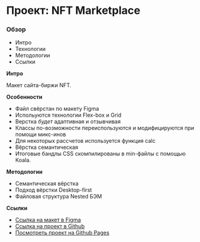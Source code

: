 # Проект: NFT Marketplace

### Обзор

- Интро
- Технологии
- Методологии
- Ссылки

**Интро**

Макет сайта-биржи NFT.

**Особенности**

- Файл свёрстан по макету Figma
- Испольуются технологии Flex-box и Grid
- Верстка *будет* адаптивная и отзывчивая
- Классы по-возможности переиспользуются и модифицируются при помощи микс-инов
- Для некоторых рассчетов используется функция calc
- Вёрстка семантическая
- Итоговые бандлы CSS скомпилированы в min-файлы с помощью Koala.

**Методологии**

- Семантическая вёрстка
- Подход вёрстки Desktop-first
- Файловая структура Nested БЭМ

**Ссылки**

- [Ссылка на макет в Figma](https://www.figma.com/file/xxfxHsM5TqAYxAoN1mU3Nw/NFT-Marketplace-Template-(Community)?type=design&t=m3bYPFe3AKLqbNaL-0)
- [Ссылка на проект в Github](https://github.com/ivan-lev/nft-marketplace/)
- [Посмотреть проект на Github Pages](https://ivan-lev.github.io/nft-marketplace/)
